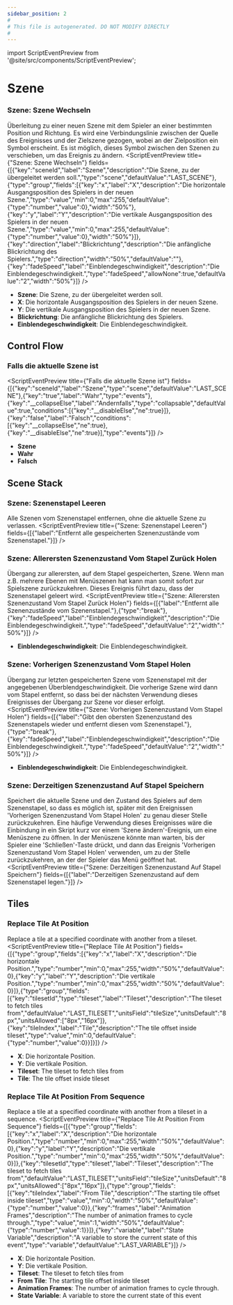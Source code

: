 ```yaml
---
sidebar_position: 2
#
# This file is autogenerated. DO NOT MODIFY DIRECTLY
#
---
```


import ScriptEventPreview from '@site/src/components/ScriptEventPreview';

# Szene

### Szene: Szene Wechseln
Überleitung zu einer neuen Szene mit dem Spieler an einer bestimmten Position und Richtung. Es wird eine Verbindungslinie zwischen der Quelle des Ereignisses und der Zielszene gezogen, wobei an der Zielposition ein Symbol erscheint. Es ist möglich, dieses Symbol zwischen den Szenen zu verschieben, um das Ereignis zu ändern.
<ScriptEventPreview title={"Szene: Szene Wechseln"} fields={[{"key":"sceneId","label":"Szene","description":"Die Szene, zu der übergeleitet werden soll.","type":"scene","defaultValue":"LAST_SCENE"},{"type":"group","fields":[{"key":"x","label":"X","description":"Die horizontale Ausgangsposition des Spielers in der neuen Szene.","type":"value","min":0,"max":255,"defaultValue":{"type":"number","value":0},"width":"50%"},{"key":"y","label":"Y","description":"Die vertikale Ausgangsposition des Spielers in der neuen Szene.","type":"value","min":0,"max":255,"defaultValue":{"type":"number","value":0},"width":"50%"}]},{"key":"direction","label":"Blickrichtung","description":"Die anfängliche Blickrichtung des Spielers.","type":"direction","width":"50%","defaultValue":""},{"key":"fadeSpeed","label":"Einblendegeschwindigkeit","description":"Die Einblendegeschwindigkeit.","type":"fadeSpeed","allowNone":true,"defaultValue":"2","width":"50%"}]} />

- **Szene**: Die Szene, zu der übergeleitet werden soll.  
- **X**: Die horizontale Ausgangsposition des Spielers in der neuen Szene.  
- **Y**: Die vertikale Ausgangsposition des Spielers in der neuen Szene.  
- **Blickrichtung**: Die anfängliche Blickrichtung des Spielers.  
- **Einblendegeschwindigkeit**: Die Einblendegeschwindigkeit.  

## Control Flow
### Falls die aktuelle Szene ist
<ScriptEventPreview title={"Falls die aktuelle Szene ist"} fields={[{"key":"sceneId","label":"Szene","type":"scene","defaultValue":"LAST_SCENE"},{"key":"true","label":"Wahr","type":"events"},{"key":"__collapseElse","label":"Andernfalls","type":"collapsable","defaultValue":true,"conditions":[{"key":"__disableElse","ne":true}]},{"key":"false","label":"Falsch","conditions":[{"key":"__collapseElse","ne":true},{"key":"__disableElse","ne":true}],"type":"events"}]} />

- **Szene**  
- **Wahr**  
- **Falsch**  

## Scene Stack
### Szene: Szenenstapel Leeren
Alle Szenen vom Szenenstapel entfernen, ohne die aktuelle Szene zu verlassen.
<ScriptEventPreview title={"Szene: Szenenstapel Leeren"} fields={[{"label":"Entfernt alle gespeicherten Szenenzustände vom Szenenstapel."}]} />


### Szene: Allerersten Szenenzustand Vom Stapel Zurück Holen
Übergang zur allerersten, auf dem Stapel gespeicherten, Szene. Wenn man z.B. mehrere Ebenen mit Menüszenen hat kann man somit sofort zur Spielszene zurückzukehren. Dieses Ereignis führt dazu, dass der Szenenstapel geleert wird.
<ScriptEventPreview title={"Szene: Allerersten Szenenzustand Vom Stapel Zurück Holen"} fields={[{"label":"Entfernt alle Szenenzustände vom Szenenstapel."},{"type":"break"},{"key":"fadeSpeed","label":"Einblendegeschwindigkeit","description":"Die Einblendegeschwindigkeit.","type":"fadeSpeed","defaultValue":"2","width":"50%"}]} />

- **Einblendegeschwindigkeit**: Die Einblendegeschwindigkeit.  

### Szene: Vorherigen Szenenzustand Vom Stapel Holen
Übergang zur letzten gespeicherten Szene vom Szenenstapel mit der angegebenen Überblendgeschwindigkeit. Die vorherige Szene wird dann vom Stapel entfernt, so dass bei der nächsten Verwendung dieses Ereignisses der Übergang zur Szene vor dieser erfolgt.
<ScriptEventPreview title={"Szene: Vorherigen Szenenzustand Vom Stapel Holen"} fields={[{"label":"Gibt den obersten Szenenzustand des Szenenstapels wieder und entfernt diesen vom Szenenstapel."},{"type":"break"},{"key":"fadeSpeed","label":"Einblendegeschwindigkeit","description":"Die Einblendegeschwindigkeit.","type":"fadeSpeed","defaultValue":"2","width":"50%"}]} />

- **Einblendegeschwindigkeit**: Die Einblendegeschwindigkeit.  

### Szene: Derzeitigen Szenenzustand Auf Stapel Speichern
Speichert die aktuelle Szene und den Zustand des Spielers auf dem Szenenstapel, so dass es möglich ist, später mit den Ereignissen 'Vorherigen Szenenzustand Vom Stapel Holen' zu genau dieser Stelle zurückzukehren. Eine häufige Verwendung dieses Ereignisses wäre die Einbindung in ein Skript kurz vor einem 'Szene ändern'-Ereignis, um eine Menüszene zu öffnen. In der Menüszene könnte man warten, bis der Spieler eine 'Schließen'-Taste drückt, und dann das Ereignis 'Vorherigen Szenenzustand Vom Stapel Holen' verwenden, um zu der Stelle zurückzukehren, an der der Spieler das Menü geöffnet hat.
<ScriptEventPreview title={"Szene: Derzeitigen Szenenzustand Auf Stapel Speichern"} fields={[{"label":"Derzeitigen Szenenzustand auf dem Szenenstapel legen."}]} />


## Tiles
### Replace Tile At Position
Replace a tile at a specified coordinate with another from a tileset.
<ScriptEventPreview title={"Replace Tile At Position"} fields={[{"type":"group","fields":[{"key":"x","label":"X","description":"Die horizontale Position.","type":"number","min":0,"max":255,"width":"50%","defaultValue":0},{"key":"y","label":"Y","description":"Die vertikale Position.","type":"number","min":0,"max":255,"width":"50%","defaultValue":0}]},{"type":"group","fields":[{"key":"tilesetId","type":"tileset","label":"Tileset","description":"The tileset to fetch tiles from","defaultValue":"LAST_TILESET","unitsField":"tileSize","unitsDefault":"8px","unitsAllowed":["8px","16px"]},{"key":"tileIndex","label":"Tile","description":"The tile offset inside tileset","type":"value","min":0,"defaultValue":{"type":"number","value":0}}]}]} />

- **X**: Die horizontale Position.  
- **Y**: Die vertikale Position.  
- **Tileset**: The tileset to fetch tiles from  
- **Tile**: The tile offset inside tileset  

### Replace Tile At Position From Sequence
Replace a tile at a specified coordinate with another from a tileset in a sequence.
<ScriptEventPreview title={"Replace Tile At Position From Sequence"} fields={[{"type":"group","fields":[{"key":"x","label":"X","description":"Die horizontale Position.","type":"number","min":0,"max":255,"width":"50%","defaultValue":0},{"key":"y","label":"Y","description":"Die vertikale Position.","type":"number","min":0,"max":255,"width":"50%","defaultValue":0}]},{"key":"tilesetId","type":"tileset","label":"Tileset","description":"The tileset to fetch tiles from","defaultValue":"LAST_TILESET","unitsField":"tileSize","unitsDefault":"8px","unitsAllowed":["8px","16px"]},{"type":"group","fields":[{"key":"tileIndex","label":"From Tile","description":"The starting tile offset inside tileset","type":"value","min":0,"width":"50%","defaultValue":{"type":"number","value":0}},{"key":"frames","label":"Animation Frames","description":"The number of animation frames to cycle through.","type":"value","min":1,"width":"50%","defaultValue":{"type":"number","value":1}}]},{"key":"variable","label":"State Variable","description":"A variable to store the current state of this event","type":"variable","defaultValue":"LAST_VARIABLE"}]} />

- **X**: Die horizontale Position.  
- **Y**: Die vertikale Position.  
- **Tileset**: The tileset to fetch tiles from  
- **From Tile**: The starting tile offset inside tileset  
- **Animation Frames**: The number of animation frames to cycle through.  
- **State Variable**: A variable to store the current state of this event  

